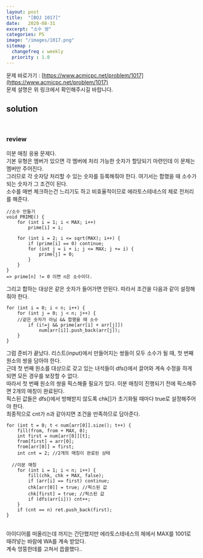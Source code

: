 ```yaml
---
layout: post
title:  "[BOJ 1017]"
date:   2020-08-31
excerpt: "소수 쌍"
categories: PS
image: "/images/1017.png"
sitemap :
  changefreq : weekly
  priority : 1.0
---
```


문제 바로가기 : [https://www.acmicpc.net/problem/1017](https://www.acmicpc.net/problem/1017)<br>
문제 설명은 위 링크에서 확인해주시길 바랍니다.
<br>
## solution
<script src="https://gist.github.com/yooniversal/88fca35e8efd149fd8d51b154485be51.js"></script>
<br>

### review
이분 매칭 응용 문제다.<br>
기본 유형은 멤버가 있으면 각 멤버에 처리 가능한 숫자가 할당되기 마련인데 이 문제는 멤버만 주어진다.<br>
그러므로 각 숫자당 처리할 수 있는 숫자를 등록해줘야 한다. 여기서는 합했을 때 소수가 되는 숫자가 그 조건이 된다.<br>
소수를 매번 체크하는건 느리기도 하고 비효율적이므로 에라토스테네스의 체로 전처리를 해준다.<br>
```
//소수 만들기
void PRIME() {
	for (int i = 1; i < MAX; i++)
		prime[i] = i;

	for (int i = 2; i <= sqrt(MAX); i++) {
		if (prime[i] == 0) continue;
		for (int j = i + i; j <= MAX; j += i) {
			prime[j] = 0;
		}
	}
}
=> prime[n] != 0 이면 n은 소수이다.
```
그리고 합하는 대상은 같은 숫자가 들어가면 안된다. 따라서 조건을 다음과 같이 설정해줘야 한다.<br>
```
for (int i = 0; i < n; i++) {
	for (int j = 0; j < n; j++) {
    //같은 숫자가 아님 && 합했을 때 소수
		if (i!=j && prime[arr[i] + arr[j]])
			num[arr[i]].push_back(arr[j]);
	}
}
```
그럼 준비가 끝났다. 리스트(input)에서 만들어지는 쌍들이 모두 소수가 될 때, 첫 번째 원소의 쌍을 담아야 한다.<br>
근데 첫 번째 원소를 대상으로 갖고 있는 녀석들이 dfs()에서 끌어와 계속 수정을 하게 되면 모든 경우를 보장할 수 없다.<br>
따라서 첫 번째 원소의 쌍을 픽스해줄 필요가 있다. 이분 매칭이 진행되기 전에 픽스해주면 2개의 매칭이 완료된다.<br>
픽스된 값들은 dfs()에서 방해받지 않도록 chk[]가 초기화될 때마다 true로 설정해주어야 한다.<br>
최종적으로 cnt가 n과 같아지면 조건을 만족하므로 담아준다.<br>
```
for (int t = 0; t < num[arr[0]].size(); t++) {
	fill(from, from + MAX, 0);
	int first = num[arr[0]][t];
	from[first] = arr[0];
	from[arr[0]] = first;
	int cnt = 2; //2개의 매칭이 완료된 상태

  //이분 매칭
	for (int i = 1; i < n; i++) {
		fill(chk, chk + MAX, false);
		if (arr[i] == first) continue;
		chk[arr[0]] = true; //픽스된 값
		chk[first] = true; //픽스된 값
		if (dfs(arr[i])) cnt++;
	}
	if (cnt == n) ret.push_back(first);
}
```
<br>
아이디어를 떠올리는데 까지는 간단했지만 에라토스테네스의 체에서 MAX를 1001로 때려넣는 바람에 WA를 계속 받았다.<br>
계속 엉뚱한데를 고쳐서 씁쓸했다..


<script src="https://utteranc.es/client.js"
        repo="yooniversal/blog-comments"
        issue-term="pathname"
        theme="github-light"
        crossorigin="anonymous"
        async>
</script>
